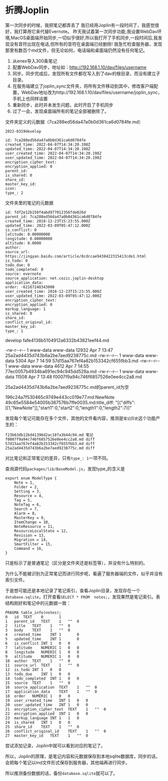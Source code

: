 # 折腾Joplin

第一次同步的时候，我把笔记都弄丢了
我已经用Joplin有一段时间了，我感觉很好，我打算用它来代替Evernote。
昨天我试着第一次同步功能,我设置WebDav环境,MacOS桌面端开始同步,一切似乎很好,所以我打开了手机同步,一段时间后,我发现没有音符出现在电话,但所有的音符在桌面端已经删除!
我急忙检查服务器，发现那里有数百个md文件，但无论如何，电话端和桌面端仍然没有任何笔记。

1. 从enex导入300条笔记
2. 配置WebDav同步，地址如：http://192.168.1.10/dav/files/username
3. 同步。同步完成后，发现所有文件都在写入到了dav的根目录，而没有建立子目录。
4. 在服务端建立了joplin_sync文件夹，将所有文件移动到其中，修改客户端配置，WebDav地址改为http://192.168.1.10/dav/files/username/joplin_sync，手机上也同样设置
5. 重新同步，此时并未发生问题，此时开启了手机同步
6. 过了一会，发现桌面端所有的笔记全部被删除了。


文件夹定义的元数据（7ca288ed56da47a0b0d361ca6d0784fe.md）
```
2022-0319develop

id: 7ca288ed56da47a0b0d361ca6d0784fe
created_time: 2022-04-07T14:34:20.198Z
updated_time: 2022-04-07T14:34:20.198Z
user_created_time: 2022-04-07T14:34:20.198Z
user_updated_time: 2022-04-07T14:34:20.198Z
encryption_cipher_text:
encryption_applied: 0
parent_id:
is_shared: 0
share_id:
master_key_id:
icon:
type_: 2
```

文件夹里的笔记的元数据
```
id: fdf2e12b150f4abd977012356fde026d
parent_id: 7ca288ed56da47a0b0d361ca6d0784fe
created_time: 2018-12-23T15:23:55.000Z
updated_time: 2022-03-09T05:47:12.000Z
is_conflict: 0
latitude: 0.00000000
longitude: 0.00000000
altitude: 0.0000
author:
source_url: https://jingyan.baidu.com/article/8cdccae9438422315413cde1.html
is_todo: 0
todo_due: 0
todo_completed: 0
source: evernote
source_application: net.cozic.joplin-desktop
application_data:
order: -62167248343000
user_created_time: 2018-12-23T15:23:55.000Z
user_updated_time: 2022-03-09T05:47:12.000Z
encryption_cipher_text:
encryption_applied: 0
markup_language: 1
is_shared: 0
share_id:
conflict_original_id:
master_key_id:
type_: 1
```

develop
fafe4136b5104912a6332b43821eef44.md

-rw-r--r-- 1 www-data www-data 12932 Apr  7 13:47 25a2ad4435d743b6a2be7aed9238775c.md
-rw-r--r-- 1 www-data www-data  5304 Apr  7 14:59 57d15aa767ef4a82b153342cf655fbb3.md
-rw-r--r-- 1 www-data www-data  4612 Apr  7 14:55 77ec0057b4934ba691ec94c945dd528a.md
-rw-r--r-- 1 www-data www-data 11508 Apr  7 13:48 f0007f9a94c746f6857526e0ee4cc2a8.md

25a2ad4435d743b6a2be7aed9238775c.md的parent_id为空

196c24a7f530465c9749e443cc019e77.md:NewNote
49c65e5584e54005b367576b7ffe0035.md:title_diff: "[{\"diffs\":[[1,\"NewNote\"]],\"start1\":0,\"start2\":0,\"length1\":0,\"length2\":7}]"


发现每个笔记可能存在多个文件，其他的文件看内容，推测是`笔记历史`这个功能产生的：
```
f23b63db12bd41396d2ac18fa3b44c94.md 笔记
f0007f9a94c746f6857526e0ee4cc2a8.md diff
57d15aa767ef4a82b153342cf655fbb3.md diff
25a2ad4435d743b6a2be7aed9238775c.md diff
```

对比笔记和正常笔记的差异，只有`type_: 1`一项不同。

查询源代码`packages/lib/BaseModel.js`，发现type_的含义是
```
export enum ModelType {
	Note = 1,
	Folder = 2,
	Setting = 3,
	Resource = 4,
	Tag = 5,
	NoteTag = 6,
	Search = 7,
	Alarm = 8,
	MasterKey = 9,
	ItemChange = 10,
	NoteResource = 11,
	ResourceLocalState = 12,
	Revision = 13,
	Migration = 14,
	SmartFilter = 15,
	Command = 16,
}
```
只是标示了是普通笔记（区分是文件夹还是标签等），并没有什么特别的。

为什么不能被识别为正常笔记而进行同步呢，看遍了服务器端的文件，似乎并没有索引文件。

于是想可能还是本地记录了笔记索引，查看Joplin目录，发现存在一个`database.sqlite`，打开查看`SELECT * FROM  notes;`，发现果然是笔记索引。表结构刚好和笔记中的元数据一致：
```
PRAGMA table_info(notes);
0	id	TEXT	0		1
1	parent_id	TEXT	1	""	0
2	title	TEXT	1	""	0
3	body	TEXT	1	""	0
4	created_time	INT	1		0
5	updated_time	INT	1		0
6	is_conflict	INT	1	0	0
7	latitude	NUMERIC	1	0	0
8	longitude	NUMERIC	1	0	0
9	altitude	NUMERIC	1	0	0
10	author	TEXT	1	""	0
11	source_url	TEXT	1	""	0
12	is_todo	INT	1	0	0
13	todo_due	INT	1	0	0
14	todo_completed	INT	1	0	0
15	source	TEXT	1	""	0
16	source_application	TEXT	1	""	0
17	application_data	TEXT	1	""	0
18	order	NUMERIC	1	0	0
19	user_created_time	INT	1	0	0
20	user_updated_time	INT	1	0	0
21	encryption_cipher_text	TEXT	1	""	0
22	encryption_applied	INT	1	0	0
23	markup_language	INT	1	1	0
24	is_shared	INT	1	0	0
25	share_id	TEXT	1	""	0
26	conflict_original_id	TEXT	1	""	0
27	master_key_id	TEXT	1	""	0
```

尝试添加记录，Joplin中就可以看到对应的笔记了。

所以，Joplin的原理，是笔记内容和元数据保存到本地sqlite数据库，同步的话，会把每个笔记以md文件形式保存到服务器，其他端再进行同步。

所以推测备份数据的话，备份`database.sqlite`就可以了。
